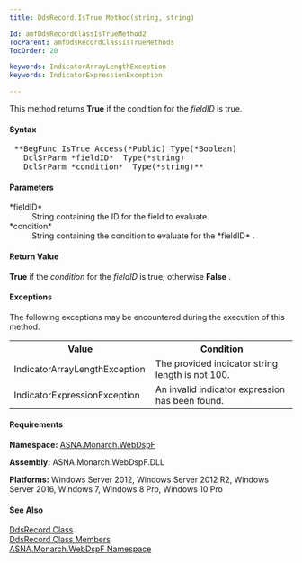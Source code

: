 ```yaml
---
title: DdsRecord.IsTrue Method(string, string)

Id: amfDdsRecordClassIsTrueMethod2
TocParent: amfDdsRecordClassIsTrueMethods
TocOrder: 20

keywords: IndicatorArrayLengthException
keywords: IndicatorExpressionException

---
```


This method returns **True** if the condition for the *fieldID* is true.

#### Syntax
<pre class="prettyprint"> **BegFunc IsTrue Access(*Public) Type(*Boolean)
   DclSrParm *fieldID*  Type(*string)
   DclSrParm *condition*  Type(*string)** </pre>

#### Parameters
<dl>
        <dt>
 *fieldID* 
        </dt>
        <dd>String containing the ID for the field to
        evaluate.</dd>
        <dt>
 *condition* 
        </dt>
        <dd>String containing the condition to evaluate for the 
 *fieldID* .</dd>
</dl>

#### Return Value
**True** if the *condition* for the *fieldID* is true; otherwise **False** .
<!--mine -->

#### Exceptions
The following exceptions may be encountered during the execution of this method.
<table class="mytable" cellspacing="0" cellpadding="4" width="90%">
          <colgroup><col width="50%" /><col width="50%" />
          </colgroup>
          <tr><th>Value</th>
           <th>Condition</th>
          </tr>
          <tr>
            <td>IndicatorArrayLengthException</td>
            <td>The provided indicator
            string length is not 100.</td>
          </tr>
          <tr>
            <td>IndicatorExpressionException</td>
            <td>An invalid indicator
            expression has been found.</td>
          </tr>
</table>

#### Requirements
**Namespace:** [ASNA.Monarch.WebDspF](amfWebDspFNamespace.html)

**Assembly:** ASNA.Monarch.WebDspF.DLL

**Platforms:** Windows Server 2012, Windows Server 2012 R2, Windows Server 2016, Windows 7, Windows 8 Pro, Windows 10 Pro

#### See Also
[DdsRecord Class](amfDdsRecordClass.html) <br /> [ DdsRecord Class Members](amfDdsRecordClassMembers.html) <br /> [ ASNA.Monarch.WebDspF Namespace](amfWebDspFNamespace.html) 
